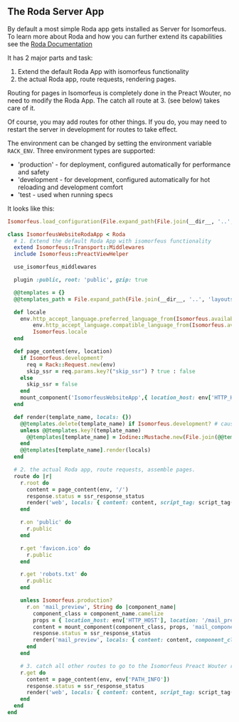 ## The Roda Server App

By default a most simple Roda app gets installed as Server for Isomorfeus.
To learn more about Roda and how you can further extend its capabilities see the [Roda Documentation](http://roda.jeremyevans.net/documentation.html)

It has 2 major parts and task:
1. Extend the default Roda App with isomorfeus functionality
2. the actual Roda app, route requests, rendering pages.

Routing for pages in Isomorfeus is completely done in the Preact Wouter, no need to modify the Roda App.
The catch all route at 3. (see below) takes care of it.

Of course, you may add routes for other things. If you do, you may need to restart the server in development for routes to take effect.

The environment can be changed by setting the environment variable `RACK_ENV`.
Three environment types are supported:
- 'production' - for deployment, configured automatically for performance and safety
- 'development - for development, configured automatically for hot reloading and development comfort
- 'test - used when running specs

It looks like this:
```ruby
Isomorfeus.load_configuration(File.expand_path(File.join(__dir__, '..', '..', 'config')))

class IsomorfeusWebsiteRodaApp < Roda
  # 1. Extend the default Roda App with isomorfeus functionality
  extend Isomorfeus::Transport::Middlewares
  include Isomorfeus::PreactViewHelper

  use_isomorfeus_middlewares

  plugin :public, root: 'public', gzip: true

  @@templates = {}
  @@templates_path = File.expand_path(File.join(__dir__, '..', 'layouts'))

  def locale
    env.http_accept_language.preferred_language_from(Isomorfeus.available_locales) ||
        env.http_accept_language.compatible_language_from(Isomorfeus.available_locales) ||
        Isomorfeus.locale
  end

  def page_content(env, location)
    if Isomorfeus.development?
      req = Rack::Request.new(env)
      skip_ssr = req.params.key?("skip_ssr") ? true : false
    else
      skip_ssr = false
    end
    mount_component('IsomorfeusWebsiteApp',{ location_host: env['HTTP_HOST'], location: location, locale: locale }, 'ssr.js', skip_ssr: skip_ssr)
  end

  def render(template_name, locals: {})
    @@templates.delete(template_name) if Isomorfeus.development? # cause reloading of template in development environment
    unless @@templates.key?(template_name)
      @@templates[template_name] = Iodine::Mustache.new(File.join(@@templates_path, "#{template_name}.mustache"))
    end
    @@templates[template_name].render(locals)
  end

  # 2. the actual Roda app, route requests, assemble pages.
  route do |r|
    r.root do
      content = page_content(env, '/')
      response.status = ssr_response_status
      render('web', locals: { content: content, script_tag: script_tag('web.js'), ssr_styles: ssr_styles, title: 'Welcome to IsomorfeusWebsiteApp' })
    end

    r.on 'public' do
      r.public
    end

    r.get 'favicon.ico' do
      r.public
    end

    r.get 'robots.txt' do
      r.public
    end

    unless Isomorfeus.production?
      r.on 'mail_preview', String do |component_name|
        component_class = component_name.camelize
        props = { location_host: env['HTTP_HOST'], location: '/mail_preview', locale: locale }.merge(r.params)
        content = mount_component(component_class, props, 'mail_components.js')
        response.status = ssr_response_status
        render('mail_preview', locals: { content: content, component_class: component_class, ssr_styles: ssr_styles })
      end
    end

    # 3. catch all other routes to go to the Isomorfeus Preact Wouter router
    r.get do
      content = page_content(env, env['PATH_INFO'])
      response.status = ssr_response_status
      render('web', locals: { content: content, script_tag: script_tag('web.js'), ssr_styles: ssr_styles, title: 'Welcome to IsomorfeusWebsiteApp' })
    end
  end
end
```

